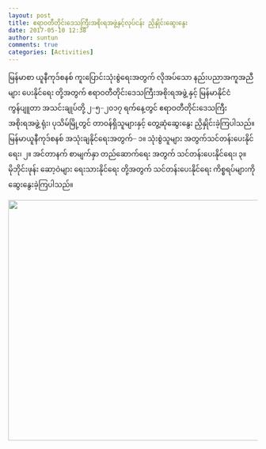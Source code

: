 ```yaml
---
layout: post
title: ဧရာဝတီတိုင်းဒေသကြီးအစိုးရအဖွဲ့နှင့်လုပ်ငန်း ညှိနှိုင်းဆွေးနွေး
date: 2017-05-10 12:38
author: suntun
comments: true
categories: [Activities]
---
```

<p style="font-family: 'Masterpiece Uni Sans', 'Myanmar MN', 'Myanmar Sangam MN', Myanmar3, Yunghkio, Parabaik, 'WinUni Innwa', 'Win Uni Innwa', Padauk, Panglong, 'MyMyanmar Unicode';">မြန်မာစာ ယူနီကုဒ်စနစ် ကူးပြောင်းသုံးစွဲရေးအတွက် လိုအပ်သော နည်းပညာအကူအညီများ ပေးနိုင်ရေး တို့အတွက် ဧရာဝတီတိုင်းဒေသကြီးအစိုးရအဖွဲ့ နှင့် မြန်မာနိုင်ငံကွန်ပျူတာ အသင်းချုပ်တို့ ၂−၅−၂၀၁၇ ရက်နေ့တွင် ဧရာဝတီတိုင်းဒေသကြီးအစိုးရအဖွဲ့ ရုံး၊ ပုသိမ်မြို့တွင် တာဝန်ရှိသူများနှင့် တွေ့ဆုံဆွေးနွေး ညှိနှိုင်းခဲ့ကြပါသည်။
မြန်မာယူနီကုဒ်စနစ် အသုံးချနိုင်ရေးအတွက်−
၁။ သုံးစွဲသူများ အတွက်သင်တန်းပေးနိုင်ရေး၊
၂။ အင်တာနက် စာမျက်နှာ တည်ဆောက်ရေး အတွက် သင်တန်းပေးနိုင်ရေး၊
၃။ မိုဘိုင်းဖုန်း ဆော့ဝဲများ ရေးသားနိုင်ရေး တို့အတွက် သင်တန်းပေးနိုင်ရေး
ကိစ္စရပ်များကို ဆွေးနွေးခဲ့ကြပါသည်။</p>
<img class="alignnone wp-image-2364" src="http://www.unicodetoday.org/wp-content/uploads/2017/05/ayeyarwaddy_meeting-300x183.png" alt="" width="800" height="487" />
